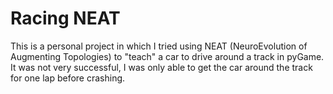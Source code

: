 # Racing NEAT
This is a personal project in which I tried using NEAT (NeuroEvolution of Augmenting Topologies) to "teach" a car to drive around a track in pyGame. 
It was not very successful, I was only able to get the car around the track for one lap before crashing. 
